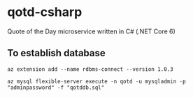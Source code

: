 # qotd-csharp
Quote of the Day microservice written in C# (.NET Core 6)


## To establish database
`az extension add --name rdbms-connect --version 1.0.3`  

`az mysql flexible-server execute -n qotd -u mysqladmin -p "adminpassword" -f "qotddb.sql"`